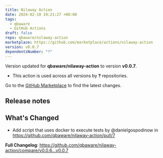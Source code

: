 ```yaml
---
title: Nilaway Action
date: 2024-02-10 19:21:27 +00:00
tags:
  - qbaware
  - GitHub Actions
draft: false
repo: qbaware/nilaway-action
marketplace: https://github.com/marketplace/actions/nilaway-action
version: v0.0.7
dependentsNumber: "?"
---
```



Version updated for **qbaware/nilaway-action** to version **v0.0.7**.
- This action is used across all versions by **?** repositories.

Go to the [GitHub Marketplace](https://github.com/marketplace/actions/nilaway-action) to find the latest changes.

## Release notes

## What's Changed
* Add script that uses docker to execute tests by @danielgospodinow in https://github.com/qbaware/nilaway-action/pull/7


**Full Changelog**: https://github.com/qbaware/nilaway-action/compare/v0.0.6...v0.0.7

